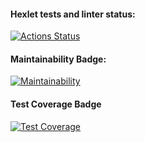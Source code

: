 #### Hexlet tests and linter status:
[![Actions Status](https://github.com/Leonelone/frontend-project-46/workflows/hexlet-check/badge.svg)](https://github.com/Leonelone/frontend-project-46/actions)

#### Maintainability Badge:
[![Maintainability](https://api.codeclimate.com/v1/badges/97d8ef8794e8aa23dc0f/maintainability)](https://codeclimate.com/github/Leonelone/frontend-project-46/maintainability)

#### Test Coverage Badge
[![Test Coverage](https://api.codeclimate.com/v1/badges/97d8ef8794e8aa23dc0f/test_coverage)](https://codeclimate.com/github/Leonelone/frontend-project-46/test_coverage)
